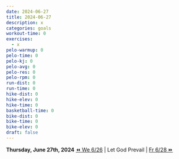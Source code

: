 ```yaml
---
date: 2024-06-27
title: 2024-06-27
description: x
categories: goals
workout-time: 0
exercises:
  - x
pelo-warmup: 0
pelo-time: 0
pelo-kj: 0
pelo-avg: 0
pelo-res: 0
pelo-rpm: 0
run-dist: 0
run-time: 0
hike-dist: 0
hike-elev: 0
hike-time: 0
basketball-time: 0
bike-dist: 0
bike-time: 0
bike-elev: 0
draft: false
---
```

**Thursday, June 27th, 2024**
[⏪ We 6/26](goals/2024-06-26) | Let God Prevail | [Fr 6/28 ⏩](goals/2024-06-28)


